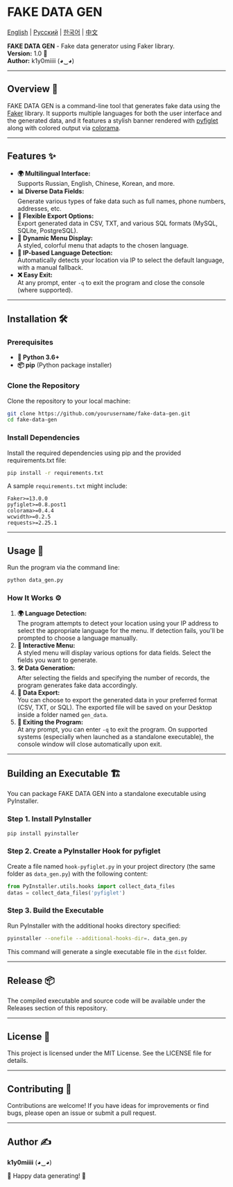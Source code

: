 # FAKE DATA GEN 

[English](README.md) | [Русский](READ_RU.md) | [한국어](READ_KO.md) | [中文](READ_CN.md)

**FAKE DATA GEN** - Fake data generator using Faker library.  
**Version:** 1.0 🚀  
**Author:** k1y0miiii (◕‿◕)

---

## Overview 📌

FAKE DATA GEN is a command-line tool that generates fake data using the [Faker](https://github.com/joke2k/faker) library. It supports multiple languages for both the user interface and the generated data, and it features a stylish banner rendered with [pyfiglet](https://github.com/pwaller/pyfiglet) along with colored output via [colorama](https://github.com/tartley/colorama).

---

## Features ✨

- **🌍 Multilingual Interface:**  
  Supports Russian, English, Chinese, Korean, and more.
- **📊 Diverse Data Fields:**  
  Generate various types of fake data such as full names, phone numbers, addresses, etc.
- **📂 Flexible Export Options:**  
  Export generated data in CSV, TXT, and various SQL formats (MySQL, SQLite, PostgreSQL).
- **🎨 Dynamic Menu Display:**  
  A styled, colorful menu that adapts to the chosen language.
- **📡 IP-based Language Detection:**  
  Automatically detects your location via IP to select the default language, with a manual fallback.
- **❌ Easy Exit:**  
  At any prompt, enter `-q` to exit the program and close the console (where supported).

---

## Installation 🛠️

### Prerequisites

- **🐍 Python 3.6+**
- **📦 pip** (Python package installer)

### Clone the Repository

Clone the repository to your local machine:

```bash
git clone https://github.com/yourusername/fake-data-gen.git
cd fake-data-gen
```

### Install Dependencies

Install the required dependencies using pip and the provided requirements.txt file:

```bash
pip install -r requirements.txt
```

A sample `requirements.txt` might include:

```
Faker>=13.0.0
pyfiglet>=0.8.post1
colorama>=0.4.4
wcwidth>=0.2.5
requests>=2.25.1
```

---

## Usage 🚀

Run the program via the command line:

```bash
python data_gen.py
```

### How It Works ⚙️

1. **🌍 Language Detection:**  
   The program attempts to detect your location using your IP address to select the appropriate language for the menu. If detection fails, you'll be prompted to choose a language manually.
2. **📜 Interactive Menu:**  
   A styled menu will display various options for data fields. Select the fields you want to generate.
3. **🛠️ Data Generation:**  
   After selecting the fields and specifying the number of records, the program generates fake data accordingly.
4. **💾 Data Export:**  
   You can choose to export the generated data in your preferred format (CSV, TXT, or SQL). The exported file will be saved on your Desktop inside a folder named `gen_data`.
5. **🚪 Exiting the Program:**  
   At any prompt, you can enter `-q` to exit the program. On supported systems (especially when launched as a standalone executable), the console window will close automatically upon exit.

---

## Building an Executable 🏗️

You can package FAKE DATA GEN into a standalone executable using PyInstaller.

### Step 1. Install PyInstaller

```bash
pip install pyinstaller
```

### Step 2. Create a PyInstaller Hook for pyfiglet

Create a file named `hook-pyfiglet.py` in your project directory (the same folder as `data_gen.py`) with the following content:

```python
from PyInstaller.utils.hooks import collect_data_files
datas = collect_data_files('pyfiglet')
```

### Step 3. Build the Executable

Run PyInstaller with the additional hooks directory specified:

```bash
pyinstaller --onefile --additional-hooks-dir=. data_gen.py
```

This command will generate a single executable file in the `dist` folder.

---

## Release 📦

The compiled executable and source code will be available under the Releases section of this repository.

---

## License 📜

This project is licensed under the MIT License. See the LICENSE file for details.

---

## Contributing 🤝

Contributions are welcome! If you have ideas for improvements or find bugs, please open an issue or submit a pull request.

---

## Author ✍️

**k1y0miiii** (◕‿◕)

🎉 Happy data generating! 🚀

